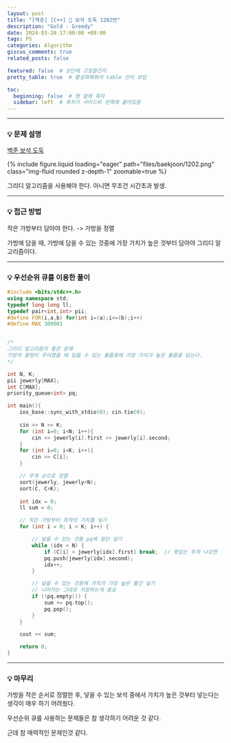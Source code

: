 ```yaml
---
layout: post
title: "[백준] [C++] 💎 보석 도둑 1202번"
description: "Gold - Greedy"
date: 2024-03-28 17:00:00 +09:00
tags: PS
categories: Algorithm
giscus_comments: true
related_posts: false

featured: false  # 상단에 고정할건지
pretty_table: true  # 활성화해줘야 table 선이 보임

toc:
  beginning: false  # 맨 앞에 목차
  sidebar: left  # 목차가 사이드바 왼쪽에 붙어있음
---
```




---

### 💡 문제 설명


[백준 보석 도둑](https://www.acmicpc.net/problem/1202)

{% include figure.liquid loading="eager" path="files/baekjoon/1202.png" class="img-fluid rounded z-depth-1" zoomable=true %}

그리디 알고리즘을 사용해야 한다. 아니면 무조건 시간초과 발생.




---

### 💡 접근 방법


작은 가방부터 담아야 한다. -> 가방을 정렬

가방에 담을 때, 가방에 담을 수 있는 것중에 가장 가치가 높은 것부터 담아야 그리디 알고리즘이다.




---

### 💡 우선순위 큐를 이용한 풀이


```c++
#include <bits/stdc++.h>
using namespace std;
typedef long long ll;
typedef pair<int,int> pii;
#define FOR(i,a,b) for(int i=(a);i<=(b);i++)
#define MAX 300001


/*
그리디 알고리즘의 좋은 문제
가방의 용량이 주어졌을 때 담을 수 있는 물품중에 가장 가치가 높은 물품을 담는다.
*/

int N, K;
pii jewerly[MAX];
int C[MAX];
priority_queue<int> pq;

int main(){
    ios_base::sync_with_stdio(0); cin.tie(0);
    
    cin >> N >> K;
    for (int i=0; i<N; i++){
        cin >> jewerly[i].first >> jewerly[i].second;
    }
    for (int i=0; i<K; i++){
        cin >> C[i];
    }

    // 무게 순으로 정렬
    sort(jewerly, jewerly+N);
    sort(C, C+K);
    
    int idx = 0;
    ll sum = 0;

    // 작은 가방부터 최적의 가치를 넣기
    for (int i = 0; i < K; i++) {

        // 넣을 수 있는 것들 pq에 일단 넣기
        while (idx < N) {
            if (C[i] < jewerly[idx].first) break;  // 못담는 무게 나오면
            pq.push(jewerly[idx].second);
            idx++;
        }

        // 넣을 수 있는 것중에 가치가 가장 높은 물건 넣기
        // 나머지는 그대로 저장하는게 중요
        if (!pq.empty()) {
            sum += pq.top();
            pq.pop();
        }
    }

    cout << sum;

    return 0;
}
```

---

### 💡 마무리 


가방을 작은 순서로 정렬한 후, 넣을 수 있는 보석 중에서 가치가 높은 것부터 넣는다는 생각이 매우 하기 어려웠다.

우선순위 큐를 사용하는 문제들은 참 생각하기 어려운 것 같다.

근데 참 매력적인 문제인것 같다.



